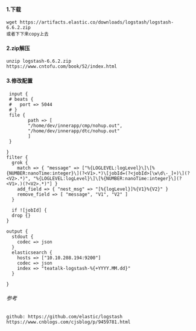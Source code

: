 #### 1.下载
    wget https://artifacts.elastic.co/downloads/logstash/logstash-6.6.2.zip
    或者下下来copy上去

#### 2.zip解压
    unzip logstash-6.6.2.zip 
    https://www.cntofu.com/book/52/index.html

#### 3.修改配置
     input {
     # beats {
     #   port => 5044
     # }
     file {
            path => [
            "/home/dev/innerapp/cmp/nohup.out",
            "/home/dev/innerapp/dtc/nohup.out"
            ]
     }
    
    }
    filter {
      grok {
        match => { "message" => ["%{LOGLEVEL:logLevel}\]\[%{NUMBER:nanoTime:integer}\](?<V1>.*)\[jobId=(?<jobId>[\w\d\-_]+)\](?<V2>.*)", "%{LOGLEVEL:logLevel}\]\[%{NUMBER:nanoTime:integer}\](?<V1>.)(?<V2>.*)"] }
        add_field => { "nest_msg" => "[%{logLevel}]%{V1}%{V2}" }
        remove_field => [ "message", "V1", "V2" ]
      }
    
      if ![jobId] {
      drop {}
    }
    
    output {
      stdout {
        codec => json
      }
      elasticsearch {
        hosts => ["10.10.208.194:9200"]
        codec => json
        index => "teatalk-logstash-%{+YYYY.MM.dd}"
      }
    
    }

###### 参考
    github: https://github.com/elastic/logstash
    https://www.cnblogs.com/cjsblog/p/9459781.html